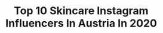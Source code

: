 ---
title: Top 10 Skincare Instagram Influencers In Austria In 2020
description: >-
  Find top skincare Instagram influencers in Austria in 2020. Most popular hashtags: #skincare #giveaway #outfit #olivedaofficial.
platform: Instagram
profiles:
  - username: "zoekarapetyan"
    fullname: >-
      Zoé Karapetyan
    location: "Austria"
    followers: 20904
    engagement: 283
    commentsToLikes: 0.067561
    id: ckaozti7lnbzv0i78iriwkd0k
    verified: false
    hashtags: "#plantsofinstagram, #sunsetphotography, #urlaubaufterrassien, #styledayfriday"
  - username: "caroemilie"
    fullname: >-
      Caroline
    location: "Austria"
    followers: 5774
    engagement: 1200
    commentsToLikes: 0.083549
    id: ck9wfk15cp6iq0j78dt1jo1zc
    verified: false
    hashtags: "#happymothersday, #beauty, #beautybloggers, #lacetop"
  - username: "mycafeaulait"
    fullname: >-
      ♦ Lisa Maria ☼
    location: "Austria"
    followers: 15369
    engagement: 385
    commentsToLikes: 0.105574
    id: ckaor66solw0w0i78r9i62kzw
    verified: false
    hashtags: "#caughtreading, #giveaway, #localsupport, #summerfruit"
  - username: "suepergurl"
    fullname: >-
      Susanna Vierthaler | SKINCOACH
    location: "Austria"
    followers: 3003
    engagement: 1516
    commentsToLikes: 0.121233
    id: ck5hp7gvrqvrn0i11hojsnla8
    verified: false
    hashtags: "#diycrafts, #bossladymindset, #styleideas, #frenchchic"
  - username: "jimy_09"
    fullname: >-
      Mergim Shabani
    location: "Austria"
    followers: 173273
    engagement: 804
    commentsToLikes: 0.009028
    id: ck6uho6lya9cj0j71ts5nshwp
    verified: false
    hashtags: "#cleanbeauty, #swedishskincare, #naturalskincare, #labruket"
  - username: "ivan.andii"
    fullname: >-
      I v á n  A n d i
    location: "Austria"
    followers: 25440
    engagement: 484
    commentsToLikes: 0.091631
    id: ck0u6aimp1icg0i1932x3k65d
    verified: false
    hashtags: "#airpods, #rundayfunday, #gucci, #beautyfarmasi"
  - username: "sarahschwaiger__"
    fullname: >-
      SARAH 💗
    location: "Austria"
    followers: 8287
    engagement: 749
    commentsToLikes: 0.066184
    id: ck8t1vprrx85r0j78m8gnnv41
    verified: false
    hashtags: "#modeling, #zara, #fashion, #eatclean"
  - username: "lisakuschka"
    fullname: >-
      LISA 👩‍🦳🌸
    location: "Austria"
    followers: 153599
    engagement: 606
    commentsToLikes: 0.034089
    id: ck5zri0cywm830i14bg1tdqrw
    verified: false
    hashtags: "#hotpants, #citywalk, #fashionlover, #happyday"
  - username: "descude.blog"
    fullname: >-
      Simona Nemțanu
    location: "Austria"
    followers: 16611
    engagement: 249
    commentsToLikes: 0.167122
    id: ck6u11bmniyx70j71i4rahh33
    verified: false
    hashtags: "#femmeluxe, #parlins, #animalprint, #nudeoutfit"
  - username: "evelyn_poetz"
    fullname: >-
      ♡ᴍᴀᴋᴇᴜᴘ♡ғᴀsʜɪᴏɴ♡ʜᴀɪʀ♡ғɪᴛɴᴇss
    location: "Austria"
    followers: 17522
    engagement: 244
    commentsToLikes: 0.067767
    id: ck5bwj1fclsr70i11jolpyozk
    verified: false
    hashtags: "#goodtimes, #customer, #sommer, #coronafrisur"
---
